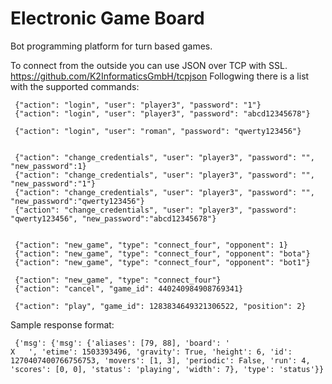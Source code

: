 # Electronic Game Board
Bot programming platform for turn based games.

To connect from the outside you can use JSON over TCP with SSL. https://github.com/K2InformaticsGmbH/tcpjson
Follogwing there is a list with the supported commands:

```
 {"action": "login", "user": "player3", "password": "1"}
 {"action": "login", "user": "player3", "password": "abcd12345678"}

 {"action": "login", "user": "roman", "password": "qwerty123456"}


 {"action": "change_credentials", "user": "player3", "password": "", "new_password":1}
 {"action": "change_credentials", "user": "player3", "password": "", "new_password":"1"}
 {"action": "change_credentials", "user": "player3", "password": "", "new_password":"qwerty123456"}
 {"action": "change_credentials", "user": "player3", "password": "qwerty123456", "new_password":"abcd12345678"}


 {"action": "new_game", "type": "connect_four", "opponent": 1}
 {"action": "new_game", "type": "connect_four", "opponent": "bota"}
 {"action": "new_game", "type": "connect_four", "opponent": "bot1"}

 {"action": "new_game", "type": "connect_four"}
 {"action": "cancel", "game_id": 440240984908769341}

 {"action": "play", "game_id": 1283834649321306522, "position": 2}
```
Sample response format:
```
 {'msg': {'msg': {'aliases': [79, 88], 'board': '                                      X   ', 'etime': 1503393496, 'gravity': True, 'height': 6, 'id': 1270407400766756753, 'movers': [1, 3], 'periodic': False, 'run': 4, 'scores': [0, 0], 'status': 'playing', 'width': 7}, 'type': 'status'}} 
```
